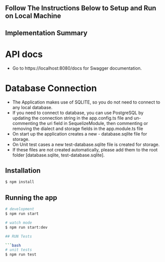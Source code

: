 ## Follow The Instructions Below to Setup and Run on Local Machine

## Implementation Summary 

# API docs
- Go to https://localhost:8080/docs for Swagger documentation.

# Database Connection
- The Application makes use of SQLITE, so you do not need to connect to any local database.
- If you need to connect to database, you can use PostgreSQL by updating the connection string in 
the app.config.ts file and un-commenting the uri field in SequelizeModule, then commenting or removing the dialect and storage fields in the app.module.ts file 
- On start up the application creates a new - database.sqlite file for storage.
- On Unit test cases a new test-database.sqlite file is created for storage. 
- If these files are not created automatically, please add them to the root folder [database.sqlite, test-database.sqlite].

## Installation

```bash
$ npm install
```

## Running the app

```bash
# development
$ npm run start

# watch mode
$ npm run start:dev

## RUN Tests

```bash
# unit tests
$ npm run test

```
